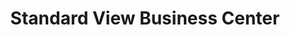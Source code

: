 ---
title: "Standard View Business Center"
url: /monrovia/standard-view-business-center/
shop: Videothek
---
